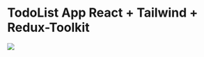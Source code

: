 # TodoList App React + Tailwind + Redux-Toolkit

![](https://user-images.githubusercontent.com/101952885/182683830-d5016f28-eac5-435e-a2b4-452ebfc32600.PNG)